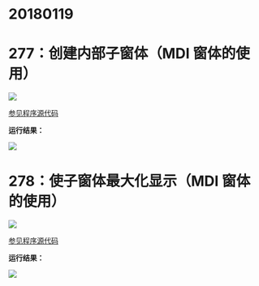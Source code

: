# 20180119

# 277：创建内部子窗体（MDI 窗体的使用）

<img src="http://image.renkaigis.com/keepcoding/2018011901.png">

<a href="https://github.com/renkaigis/KeepCoding/tree/master/2018/01/19" target="_blank">参见程序源代码</a>

**运行结果：**

<img src="http://image.renkaigis.com/keepcoding/2018011902.png">

# 278：使子窗体最大化显示（MDI 窗体的使用）

<img src="http://image.renkaigis.com/keepcoding/2018011903.png">

<a href="https://github.com/renkaigis/KeepCoding/tree/master/2018/01/19" target="_blank">参见程序源代码</a>

**运行结果：**

<img src="http://image.renkaigis.com/keepcoding/2018011904.png">

